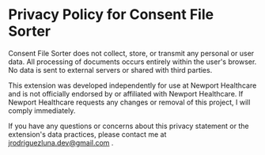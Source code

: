 # Privacy Policy for Consent File Sorter

Consent File Sorter does not collect, store, or transmit any personal or user data. All processing of documents occurs entirely within the user's browser. No data is sent to external servers or shared with third parties.

This extension was developed independently for use at Newport Healthcare and is not officially endorsed by or affiliated with Newport Healthcare. If Newport Healthcare requests any changes or removal of this project, I will comply immediately.

If you have any questions or concerns about this privacy statement or the extension's data practices, please contact me at jrodriguezluna.dev@gmail.com
.
